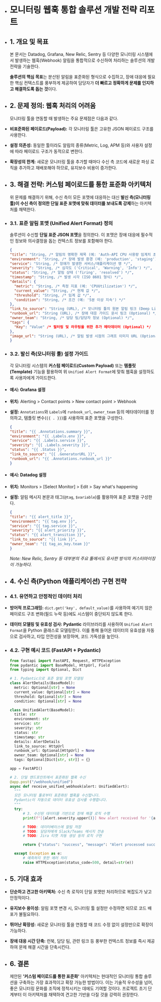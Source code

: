 - # 모니터링 웹훅 통합 솔루션 개발 전략 리포트
- ## 1. 개요 및 목표

  본 문서는 Datadog, Grafana, New Relic, Sentry 등 다양한 모니터링 시스템에서 발생하는 웹훅(Webhook) 알림을 통합적으로 수신하여 처리하는 솔루션의 개발 전략을 기술한다.

  **솔루션의 핵심 목표**는 분산된 알림을 표준화된 형식으로 수집하고, 장애 대응에 필요한 핵심 컨텍스트를 풍부하게 제공하여 담당자가 **더 빠르고 정확하게 문제를 인지하고 해결하도록 돕는 것**이다.
- ## 2. 문제 정의: 웹훅 처리의 어려움

  모니터링 툴을 연동할 때 발생하는 주요 문제점은 다음과 같다.
- **비표준화된 페이로드(Payload):** 각 모니터링 툴은 고유한 JSON 페이로드 구조를 사용한다.
- **설정 의존성:** 동일한 툴이라도 알림의 종류(Metric, Log, APM 등)와 사용자 설정에 따라 페이로드 구조가 동적으로 변한다.
- **확장성의 한계:** 새로운 모니터링 툴을 추가할 때마다 수신 측 코드에 새로운 파싱 로직을 추가하고 재배포해야 하므로, 유지보수 비용이 증가한다.
- ## 3. 해결 전략: 커스텀 페이로드를 통한 표준화 아키텍처

  위 문제를 해결하기 위해, 수신 측이 모든 포맷에 대응하는 대신 **발신 측(모니터링 툴)이 수신 측이 정의한 단일 표준 포맷에 맞춰 데이터를 보내도록 강제**하는 아키텍처를 채택한다.
- ### 3.1. 표준 알림 포맷 (Unified Alert Format) 정의

  솔루션이 수신할 **단일 표준 JSON 포맷**을 정의한다. 이 포맷은 장애 대응에 필수적인 정보와 의사결정을 돕는 컨텍스트 정보를 포함해야 한다.

  ```json
  {
  "title": "String, /* 알림의 명확한 제목 (예: 'Auth-API CPU 사용량 임계치 초과') */",
  "environment": "String, /* 장애 발생 환경 (예: 'production', 'staging') */",
  "service": "String, /* 장애가 발생한 서비스/애플리케이션 명 */",
  "severity": "String, /* 심각도 ('Critical', 'Warning', 'Info') */",
  "status": "String, /* 알림 상태 ('firing', 'resolved') */",
  "timestamp": "String, /* 발생 시각 (ISO 8601 형식) */",
  "details": {
    "metric": "String, /* 측정 지표 (예: 'CPUUtilization') */",
    "current_value": "String, /* 현재 값 */",
    "threshold": "String, /* 임계 값 */",
    "condition": "String, /* 조건 (예: '5분 이상 지속') */"
  },
  "link_to_source": "String (URL), /* 모니터링 툴의 원본 알림 링크 (Deep Link) */",
  "runbook_url": "String (URL), /* 장애 대응 가이드 문서 링크 (Optional) */",
  "owner_team": "String, /* 담당 팀/담당자 정보 (Optional) */",
  "tags": {
    "Key": "Value" /* 필터링 및 라우팅을 위한 추가 메타데이터 (Optional) */
  },
  "image_url": "String (URL), /* 알림 발생 시점의 그래프 이미지 URL (Optional) */"
  }
  ```
- ### 3.2. 발신 측(모니터링 툴) 설정 가이드

  각 모니터링 시스템의 **커스텀 페이로드(Custom Payload)** 또는 **템플릿(Template)** 기능을 활용하여 위 `Unified Alert Format`에 맞춰 웹훅을 설정하도록 사용자에게 가이드한다.
- #### 예시: Grafana 설정
- **위치:** Alerting > Contact points > New contact point > Webhook
- **설정:** `Annotations`와 `Labels`에 `runbook_url`, `owner_team` 등의 메타데이터를 정의하고, 템플릿 변수(`{{ . }}`)를 사용하여 표준 포맷을 구성한다.

  ```json
  {
  "title": "{{ .Annotations.summary }}",
  "environment": "{{ .Labels.env }}",
  "service": "{{ .Labels.service }}",
  "severity": "{{ .Labels.severity }}",
  "status": "{{ .Status }}",
  "link_to_source": "{{ .GeneratorURL }}",
  "runbook_url": "{{ .Annotations.runbook_url }}"
  }
  ```
- #### 예시: Datadog 설정
- **위치:** Monitors > [Select Monitor] > Edit > Say what's happening
- **설정:** 알림 메시지 본문과 태그(`@tag`, `$variable`)를 활용하여 표준 포맷을 구성한다.

  ```json
  {
  "title": "{{ alert_title }}",
  "environment": "{{ tag.env }}",
  "service": "{{ tag.service }}",
  "severity": "{{ alert_priority }}",
  "status": "{{ alert_transition }}",
  "link_to_source": "{{ link }}",
  "owner_team": "{{ tag_as_key.team }}"
  }
  ```
  *Note: New Relic, Sentry 등 대부분의 주요 툴에서도 유사한 방식의 커스터마이징이 가능하다.*
- ## 4. 수신 측(Python 애플리케이션) 구현 전략
- ### 4.1. 유연하고 안정적인 데이터 처리
- **방어적 프로그래밍:** `dict.get('key', default_value)`를 사용하여 예기치 않은 페이로드 구조 변화(필드 누락 등)에도 시스템이 중단되지 않도록 한다.
- **데이터 모델링 및 유효성 검사:** **Pydantic** 라이브러리를 사용하여 `Unified Alert Format`을 Python 클래스로 모델링한다. 이를 통해 들어온 데이터의 유효성을 자동으로 검사하고, 타입 안전성을 보장하며, 코드 가독성을 높인다.
- ### 4.2. 구현 예시 코드 (FastAPI + Pydantic)

  ```python
  from fastapi import FastAPI, Request, HTTPException
  from pydantic import BaseModel, HttpUrl, Field
  from typing import Optional, Dict

  # 1. Pydantic으로 표준 알림 포맷 모델링
  class AlertDetails(BaseModel):
    metric: Optional[str] = None
    current_value: Optional[str] = None
    threshold: Optional[str] = None
    condition: Optional[str] = None

  class UnifiedAlert(BaseModel):
    title: str
    environment: str
    service: str
    severity: str
    status: str
    timestamp: str
    details: AlertDetails
    link_to_source: HttpUrl
    runbook_url: Optional[HttpUrl] = None
    owner_team: Optional[str] = None
    tags: Optional[Dict[str, str]] = {}

  app = FastAPI()

  # 2. 단일 엔드포인트에서 표준화된 웹훅 수신
  @app.post("/webhook/unified")
  async def receive_unified_webhook(alert: UnifiedAlert):
    """
    모든 모니터링 툴로부터 표준화된 웹훅을 수신합니다.
    Pydantic이 자동으로 데이터 유효성 검사를 수행합니다.
    """
    try:
        # 3. 수신된 데이터를 기반으로 장애 해결 로직 수행
        print(f"[{alert.severity.upper()}] New alert received for '{alert.service}' in '{alert.environment}'")

        # TODO: 데이터베이스에 알림 저장
        # TODO: 담당자에게 Slack/Teams 메시지 전송
        # TODO: Jira 티켓 자동 생성 등의 로직 구현

        return {"status": "success", "message": "Alert processed successfully."}

    except Exception as e:
        # 예측하지 못한 에러 처리
        raise HTTPException(status_code=500, detail=str(e))

  ```
- ## 5. 기대 효과
- **단순하고 견고한 아키텍처:** 수신 측 로직이 단일 포맷만 처리하므로 복잡도가 낮고 안정적이다.
- **유지보수 용이성:** 알림 포맷 변경 시, 모니터링 툴 설정만 수정하면 되므로 코드 배포가 불필요하다.
- **뛰어난 확장성:** 새로운 모니터링 툴을 연동할 때 코드 수정 없이 설정만으로 확장이 가능하다.
- **장애 대응 시간 단축:** 런북, 담당 팀, 관련 링크 등 풍부한 컨텍스트 정보를 즉시 제공하여 문제 해결 시간을 단축시킨다.
- ## 6. 결론

  제안된 **'커스텀 페이로드를 통한 표준화'** 아키텍처는 현대적인 모니터링 통합 솔루션을 구축하는 가장 효과적이고 확장 가능한 방법이다. 이는 기술적 우수성을 넘어, 좋은 모니터링 문화를 조직에 정착시키는 데에도 기여할 것이다. 프로젝트 초기 단계부터 이 아키텍처를 채택하여 견고한 기반을 다질 것을 강력히 권장한다.
